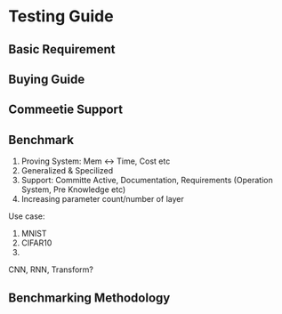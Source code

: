 # Testing Guide

## Basic Requirement

## Buying Guide

## Commeetie Support

## Benchmark

1. Proving System: Mem <-> Time, Cost etc
2. Generalized & Specilized 
3. Support: Committe Active, Documentation, Requirements (Operation System, Pre Knowledge etc)
4. Increasing parameter count/number of layer

Use case:
1. MNIST
2. CIFAR10
3. 

CNN, RNN, Transform? 

## Benchmarking Methodology